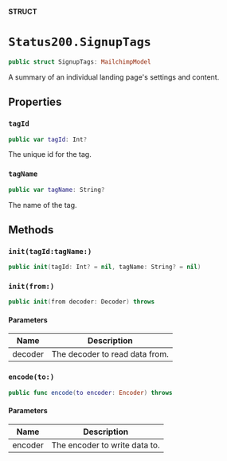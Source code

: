 **STRUCT**

# `Status200.SignupTags`

```swift
public struct SignupTags: MailchimpModel
```

A summary of an individual landing page's settings and content.

## Properties
### `tagId`

```swift
public var tagId: Int?
```

The unique id for the tag.

### `tagName`

```swift
public var tagName: String?
```

The name of the tag.

## Methods
### `init(tagId:tagName:)`

```swift
public init(tagId: Int? = nil, tagName: String? = nil)
```

### `init(from:)`

```swift
public init(from decoder: Decoder) throws
```

#### Parameters

| Name | Description |
| ---- | ----------- |
| decoder | The decoder to read data from. |

### `encode(to:)`

```swift
public func encode(to encoder: Encoder) throws
```

#### Parameters

| Name | Description |
| ---- | ----------- |
| encoder | The encoder to write data to. |
